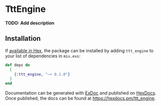 # TttEngine

**TODO: Add description**

## Installation

If [available in Hex](https://hex.pm/docs/publish), the package can be installed
by adding `ttt_engine` to your list of dependencies in `mix.exs`:

```elixir
def deps do
  [
    {:ttt_engine, "~> 0.1.0"}
  ]
end
```

Documentation can be generated with [ExDoc](https://github.com/elixir-lang/ex_doc)
and published on [HexDocs](https://hexdocs.pm). Once published, the docs can
be found at <https://hexdocs.pm/ttt_engine>.

